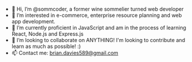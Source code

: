 - 👋 Hi, I’m @sommcoder, a former wine sommelier turned web developer
- 👀 I’m interested in e-commerce, enterprise resource planning and web app development.
- 🌱 I’m currently proficient in JavaScript and am in the process of learning React, Node.js and Express.js
- 💞️ I’m looking to collaborate on ANYTHING! I'm looking to contribute and learn as much as possible! :)
- 📫 Contact me: brian.davies589@gmail.com
